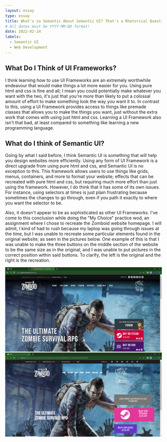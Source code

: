 ```yaml
---
layout: essay
type: essay
title: What's so Semantic About Semantic UI? That's a Rhetorical Question by the Way
# All dates must be YYYY-MM-DD format!
date: 2022-02-24
labels:
  - Semantic UI
  - Web Development
---
```

## What Do I Think of UI Frameworks?

I think learning how to use UI Frameworks are an extremely worthwhile endeavour that would make things a lot more easier for you. Using pure html and css is fine and all; I mean you could potentially make whatever you want with the two, it's just that you're more than likely to put a colossal amount of effort to make something look the way you want it to. In contrast to this, using a UI Framework provides access to things like premade classes that allows you to make the things you want, just without the extra work that comes with using just html and css. Learning a UI Framework also isn't that bad, at least compared to something like learning a new programming language.

## What do I think of Semantic UI?

Going by what I said before, I think Semantic UI is something that will help you design websites more efficiently. Using any form of UI Framework is a direct upgrade from using pure html and css, and Semantic UI is no exception to this. This framework allows users to use things like grids, menus, containers, and more to format your website; effects that can be recreated with pure html and css, but requiring much more effort than just using the framework. However, I do think that it has some of its own issues. For instance, using selectors at times is just plain frustrating because sometimes the changes to go through, even if you path it exactly to where you want the selector to be.

Also, it doesn't appear to be as sophisticated as other UI Frameworks. I've come to this conclusion while doing the "My Choice" practice wod, an assignment where I chose to recreate the Zomboid website homepage. I will admit, I kind of had to rush because my laptop was going through issues at the time, but I was unable to recreate some particular elements found in the original website; as seen in the pictures below. One example of this is that I was unable to make the three buttons on the middle section of the website to be the same size as in the original, and I was unable to put pictures in the correct position within said buttons. To clarify, the left is the original and the right is the recreation.

<div class="ui transparent menu">
  <div class="ui two column grid">
    <div class="column">
      <img class="ui image" src="../images/Original.png">
    </div>  
    <div class="column">
      <img class="ui image" src="../images/Remade.png">
    </div>  
  </div>
</div>

